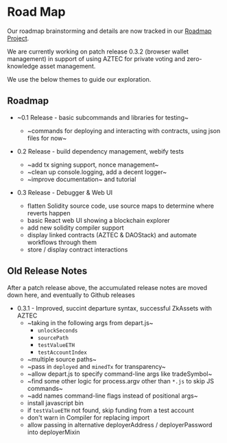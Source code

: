 Road Map
=========

Our roadmap brainstorming and details are now tracked
in our [Roadmap Project](https://github.com/invisible-college/democracy/projects/1).

We are currently working on patch release 0.3.2 (browser wallet management)
in support of using AZTEC for private voting and zero-knowledge asset management.

We use the below themes to guide our exploration.

## Roadmap

* ~0.1 Release - basic subcommands and libraries for testing~
  * ~commands for deploying and interacting with contracts, using json files for now~
  
* 0.2 Release - build dependency management, webify tests
  * ~add tx signing support, nonce management~
  * ~clean up console.logging, add a decent logger~
  * ~improve documentation~ and tutorial

* 0.3 Release - Debugger & Web UI 
  * flatten Solidity source code, use source maps to determine where reverts happen
  * basic React web UI showing a blockchain explorer
  * add new solidity compiler support
  * display linked contracts (AZTEC & DAOStack) and automate workflows through them
  * store / display contract interactions 

## Old Release Notes

After a patch release above, the accumulated release notes are moved down here,
and eventually to Github releases

* 0.3.1 - Improved, succint departure syntax, successful ZkAssets with AZTEC
  * ~taking in the following args from depart.js~
    * `unlockSeconds`
    * `sourcePath`
    * `testValueETH`
    * `testAccountIndex`
  * ~multiple source paths~
  * ~pass in `deployed` and `minedTx` for transparency~
  * ~allow depart.js to specify command-line args like tradeSymbol~
  * ~find some other logic for process.argv other than `*.js` to skip JS commands~
  * ~add names command-line flags instead of positional args~
  * install javascript bin
  * if `testValueETH` not found, skip funding from a test account
  * don't warn in Compiler for replacing import
  * allow passing in alternative deployerAddress / deployerPassword into deployerMixin
